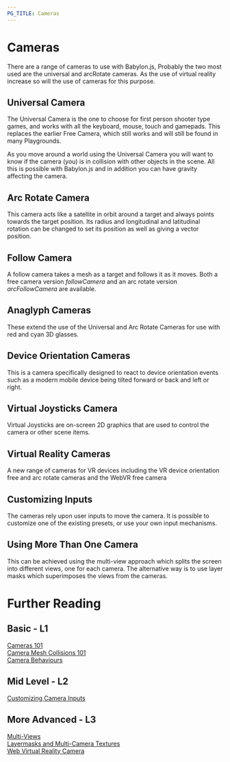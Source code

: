 ```yaml
---
PG_TITLE: Cameras
---
```

# Cameras

There are a range of cameras to use with Babylon.js, Probably the two most used are the universal and arcRotate cameras. As the use of virtual reality increase so will the use of cameras for this purpose.

## Universal Camera

The Universal Camera is the one to choose for first person shooter type games, and works with all the keyboard, mouse, touch and gamepads. This replaces the earlier Free Camera, which still works and will still be found in many Playgrounds.

As you move around a world using the Universal Camera you will want to know if the camera (you) is in collision with other objects in the scene. All this is possible with Babylon.js and in addition you can have gravity affecting the camera. 

## Arc Rotate Camera

 This camera acts like a satellite in orbit around a target and always points towards the target position. Its radius and longitudinal and latitudinal rotation can be changed to set its position as well as giving a vector position.

## Follow Camera

A follow camera takes a mesh as a target and follows it as it moves. Both a free camera version _followCamera_ and an arc rotate version _arcFollowCamera_ are available.

## Anaglyph Cameras

These extend the use of the Universal and Arc Rotate Cameras for use with red and cyan 3D glasses. 

## Device Orientation Cameras

This is a camera specifically designed to react to device orientation events such as a modern mobile device being tilted forward or back and left or right. 

## Virtual Joysticks Camera

Virtual Joysticks are on-screen 2D graphics that are used to control the camera or other scene items. 

## Virtual Reality Cameras

A new range of cameras for VR devices including the VR device orientation free and arc rotate cameras and the WebVR free camera

## Customizing Inputs

The cameras rely upon user inputs to move the camera. It is possible to customize one of the existing presets, or use your own input mechanisms. 

## Using More Than One Camera

This can be achieved using the multi-view approach which splits the screen into different views, one for each camera. The alternative way is to use layer masks which superimposes the views from the cameras.

# Further Reading

## Basic - L1
[Cameras 101](/babylon101/Cameras)  
[Camera Mesh Collisions 101](/babylon101/Cameras,_Mesh_Collisions_and_Gravity)  
[Camera Behaviours](/How_To/Camera_Behaviors)

## Mid Level - L2
[Customizing Camera Inputs](/How_To/Customizing_Camera_Inputs) 

## More Advanced - L3    
[Multi-Views](/How_To/How_to_use_Multi-Views)  
[Layermasks and Multi-Camera Textures](/How_To/Layermasks_and_Multi-Cam_Textures)  
[Web Virtual Reality Camera](/How_To/WebVR_Camera) 

